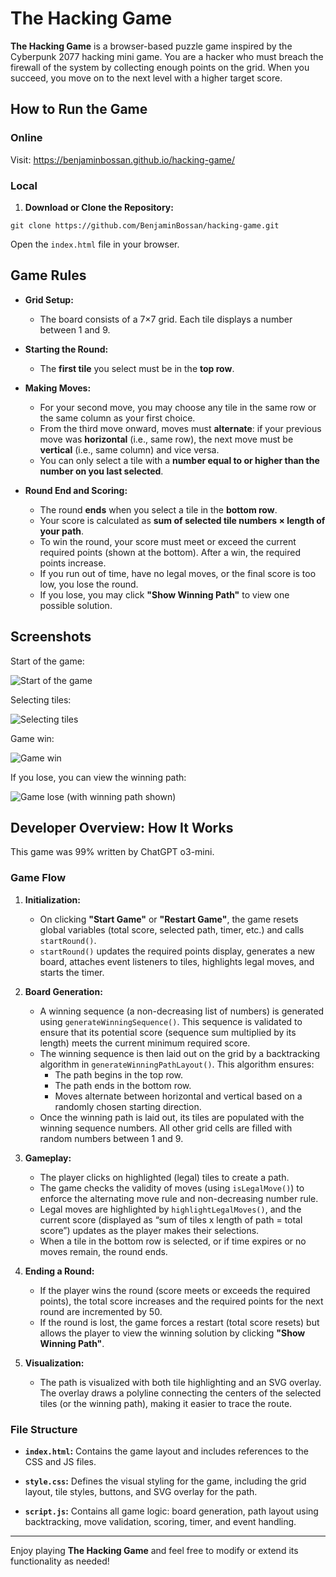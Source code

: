 # The Hacking Game

**The Hacking Game** is a browser-based puzzle game inspired by the Cyberpunk 2077 hacking mini game. You are a hacker who must breach the firewall of the system by collecting enough points on the grid. When you succeed, you move on to the next level with a higher target score.

## How to Run the Game

### Online

Visit: https://benjaminbossan.github.io/hacking-game/

### Local

1. **Download or Clone the Repository:**

`git clone https://github.com/BenjaminBossan/hacking-game.git`

Open the `index.html` file in your browser.

## Game Rules

- **Grid Setup:**
  - The board consists of a 7×7 grid. Each tile displays a number between 1 and 9.

- **Starting the Round:**
  - The **first tile** you select must be in the **top row**.

- **Making Moves:**
  - For your second move, you may choose any tile in the same row or the same column as your first choice.
  - From the third move onward, moves must **alternate**: if your previous move was **horizontal** (i.e., same row), the next move must be **vertical** (i.e., same column) and vice versa.
  - You can only select a tile with a **number equal to or higher than the number on you last selected**.

- **Round End and Scoring:**
  - The round **ends** when you select a tile in the **bottom row**.
  - Your score is calculated as **sum of selected tile numbers × length of your path**.
  - To win the round, your score must meet or exceed the current required points (shown at the bottom). After a win, the required points increase.
  - If you run out of time, have no legal moves, or the final score is too low, you lose the round.
  - If you lose, you may click **"Show Winning Path"** to view one possible solution.

## Screenshots

Start of the game:

![Start of the game](./01-start.png)

Selecting tiles:

![Selecting tiles](./02-middle.png)

Game win:

![Game win](./03-end.png)

If you lose, you can view the winning path:

![Game lose (with winning path shown)](./04-loss.png)


## Developer Overview: How It Works

This game was 99% written by ChatGPT o3-mini.

### Game Flow

1. **Initialization:**
   - On clicking **"Start Game"** or **"Restart Game"**, the game resets global variables (total score, selected path, timer, etc.) and calls `startRound()`.
   - `startRound()` updates the required points display, generates a new board, attaches event listeners to tiles, highlights legal moves, and starts the timer.

2. **Board Generation:**
   - A winning sequence (a non-decreasing list of numbers) is generated using `generateWinningSequence()`. This sequence is validated to ensure that its potential score (sequence sum multiplied by its length) meets the current minimum required score.
   - The winning sequence is then laid out on the grid by a backtracking algorithm in `generateWinningPathLayout()`. This algorithm ensures:
     - The path begins in the top row.
     - The path ends in the bottom row.
     - Moves alternate between horizontal and vertical based on a randomly chosen starting direction.
   - Once the winning path is laid out, its tiles are populated with the winning sequence numbers. All other grid cells are filled with random numbers between 1 and 9.

3. **Gameplay:**
   - The player clicks on highlighted (legal) tiles to create a path.
   - The game checks the validity of moves (using `isLegalMove()`) to enforce the alternating move rule and non-decreasing number rule.
   - Legal moves are highlighted by `highlightLegalMoves()`, and the current score (displayed as “sum of tiles x length of path = total score”) updates as the player makes their selections.
   - When a tile in the bottom row is selected, or if time expires or no moves remain, the round ends.

4. **Ending a Round:**
   - If the player wins the round (score meets or exceeds the required points), the total score increases and the required points for the next round are incremented by 50.
   - If the round is lost, the game forces a restart (total score resets) but allows the player to view the winning solution by clicking **"Show Winning Path"**.

5. **Visualization:**
   - The path is visualized with both tile highlighting and an SVG overlay. The overlay draws a polyline connecting the centers of the selected tiles (or the winning path), making it easier to trace the route.

### File Structure

- **`index.html`:**
  Contains the game layout and includes references to the CSS and JS files.

- **`style.css`:**
  Defines the visual styling for the game, including the grid layout, tile styles, buttons, and SVG overlay for the path.

- **`script.js`:**
  Contains all game logic: board generation, path layout using backtracking, move validation, scoring, timer, and event handling.

---

Enjoy playing **The Hacking Game** and feel free to modify or extend its functionality as needed!
